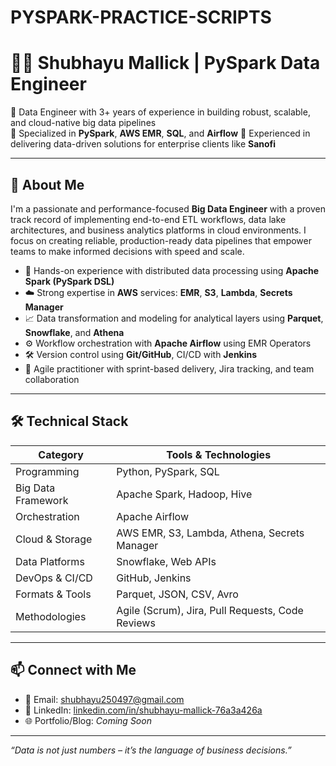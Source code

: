 # PYSPARK-PRACTICE-SCRIPTS
# 👨‍💻 Shubhayu Mallick | PySpark Data Engineer

🔹 Data Engineer with 3+ years of experience in building robust, scalable, and cloud-native big data pipelines  
🔹 Specialized in **PySpark**, **AWS EMR**, **SQL**, and **Airflow** 
🔹 Experienced in delivering data-driven solutions for enterprise clients like **Sanofi**

---

## 🚀 About Me

I'm a passionate and performance-focused **Big Data Engineer** with a proven track record of implementing end-to-end ETL workflows, data lake architectures, and business analytics platforms in cloud environments. I focus on creating reliable, production-ready data pipelines that empower teams to make informed decisions with speed and scale.

- 🔧 Hands-on experience with distributed data processing using **Apache Spark (PySpark DSL)**
- ☁️ Strong expertise in **AWS** services: **EMR**, **S3**, **Lambda**, **Secrets Manager**
- 📈 Data transformation and modeling for analytical layers using **Parquet**, **Snowflake**, and **Athena**
- ⚙️ Workflow orchestration with **Apache Airflow** using EMR Operators
- 🛠️ Version control using **Git/GitHub**, CI/CD with **Jenkins**
- 🧪 Agile practitioner with sprint-based delivery, Jira tracking, and team collaboration

---

## 🛠️ Technical Stack

| Category            | Tools & Technologies                                   |
|---------------------|--------------------------------------------------------|
| Programming         | Python, PySpark, SQL                                   |
| Big Data Framework  | Apache Spark, Hadoop, Hive                             |
| Orchestration       | Apache Airflow                                         |
| Cloud & Storage     | AWS EMR, S3, Lambda, Athena, Secrets Manager           |
| Data Platforms      | Snowflake, Web APIs                                    |
| DevOps & CI/CD      | GitHub, Jenkins                                        |
| Formats & Tools     | Parquet, JSON, CSV, Avro                               |
| Methodologies       | Agile (Scrum), Jira, Pull Requests, Code Reviews       |

---


## 📫 Connect with Me

- 📧 Email: shubhayu250497@gmail.com  
- 💼 LinkedIn: [linkedin.com/in/shubhayu-mallick-76a3a426a](https://www.linkedin.com/in/shubhayu-mallick-76a3a426a)  
- 🌐 Portfolio/Blog: *Coming Soon*

---

_“Data is not just numbers – it’s the language of business decisions.”_

